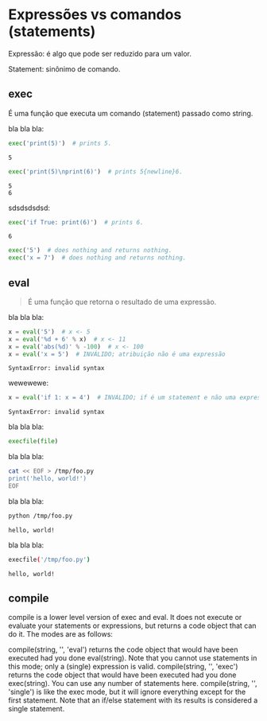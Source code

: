# Expressões vs comandos (statements)

Expressão: é algo que pode ser reduzido para um valor.

Statement: sinônimo de comando.

## exec

É uma função que executa um comando (statement) passado como string.

bla bla bla:

``` python
exec('print(5)')  # prints 5.
```

``` comando
5
```

``` python
exec('print(5)\nprint(6)')  # prints 5{newline}6.
```

``` console
5
6
```

sdsdsdsdsd:

``` python
exec('if True: print(6)')  # prints 6.
```

``` console
6
```

``` python
exec('5')  # does nothing and returns nothing.
exec('x = 7')  # does nothing and returns nothing.
```

## eval

> É uma função que retorna o resultado de uma expressão.

bla bla bla:

``` python
x = eval('5')  # x <- 5
x = eval('%d + 6' % x)  # x <- 11
x = eval('abs(%d)' % -100)  # x <- 100
x = eval('x = 5')  # INVÁLIDO; atribuição não é uma expressão
```

``` console
SyntaxError: invalid syntax
```

wewewewe:

``` python
x = eval('if 1: x = 4')  # INVÁLIDO; if é um statement e não uma expressão
```

``` console
SyntaxError: invalid syntax
```

bla bla bla:

``` python
execfile(file)
```

bla bla bla:

``` bash
cat << EOF > /tmp/foo.py
print('hello, world!')
EOF
```

bla bla bla:

``` bash
python /tmp/foo.py
```

``` console
hello, world!
```

bla bla bla:

``` bash
execfile('/tmp/foo.py')
```

``` console
hello, world!
```

## compile

compile is a lower level version of exec and eval. It does not execute
or evaluate your statements or expressions, but returns a code object
that can do it. The modes are as follows:

compile(string, \'\', \'eval\') returns the code object that would
have been executed had you done eval(string). Note that you cannot use
statements in this mode; only a (single) expression is valid.
compile(string, \'\', \'exec\') returns the code object that would
have been executed had you done exec(string). You can use any number
of statements here. compile(string, \'\', \'single\') is like the exec
mode, but it will ignore everything except for the first statement.
Note that an if/else statement with its results is considered a single
statement.
